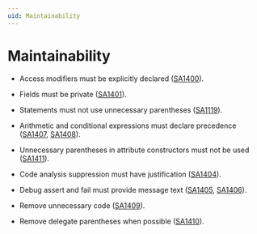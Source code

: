```yaml
---
uid: Maintainability
---
```


# Maintainability

- Access modifiers must be explicitly declared ([SA1400](https://github.com/Visual-Stylecop/Visual-StyleCop/wiki/SA1400)).

- Fields must be private ([SA1401](https://github.com/Visual-Stylecop/Visual-StyleCop/wiki/SA1401)).

- Statements must not use unnecessary parentheses ([SA1119](https://github.com/Visual-Stylecop/Visual-StyleCop/wiki/SA1119)).

- Arithmetic and conditional expressions must declare precedence ([SA1407](https://github.com/Visual-Stylecop/Visual-StyleCop/wiki/SA1407), [SA1408](https://github.com/Visual-Stylecop/Visual-StyleCop/wiki/SA1408)).

- Unnecessary parentheses in attribute constructors must not be used ([SA1411](https://github.com/Visual-Stylecop/Visual-StyleCop/wiki/SA1411)).

- Code analysis suppression must have justification ([SA1404](https://github.com/Visual-Stylecop/Visual-StyleCop/wiki/SA1404)).

- Debug assert and fail must provide message text ([SA1405](https://github.com/Visual-Stylecop/Visual-StyleCop/wiki/SA1405), [SA1406](https://github.com/Visual-Stylecop/Visual-StyleCop/wiki/SA1406)).

- Remove unnecessary code ([SA1409](https://github.com/Visual-Stylecop/Visual-StyleCop/wiki/SA1409)).

- Remove delegate parentheses when possible ([SA1410](https://github.com/Visual-Stylecop/Visual-StyleCop/wiki/SA1410)).
